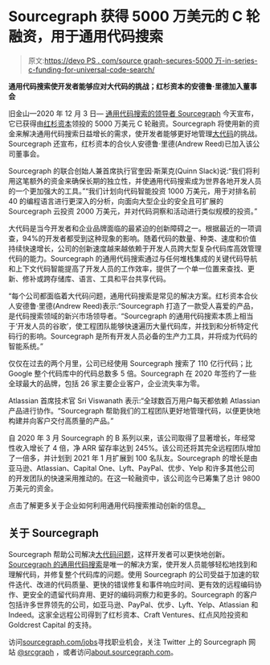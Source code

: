 # Sourcegraph 获得 5000 万美元的 C 轮融资，用于通用代码搜索

> 原文:[https://devo PS . com/source graph-secures-5000 万-in-series-c-funding-for-universal-code-search/](https://devops.com/sourcegraph-secures-50-million-in-series-c-funding-for-universal-code-search/)

**通用代码搜索使开发者能够应对大代码的挑战；红杉资本的安德鲁·里德加入董事会**

旧金山—2020 年 12 月 3 日— [通用代码搜索的领导者 Sourcegraph](https://about.sourcegraph.com/) 今天宣布，它已获得由[红杉资本](https://www.sequoiacap.com/)领投的 5000 万美元 C 轮融资。Sourcegraph 将使用新的资金来解决通用代码搜索日益增长的需求，使开发者能够更好地管理[大代码](https://about.sourcegraph.com/press-release/big-code-survey-2020/)的挑战。Sourcegraph 还宣布，红杉资本的合伙人安德鲁·里德(Andrew Reed)已加入该公司董事会。

Sourcegraph 的联合创始人兼首席执行官奎因·斯莱克(Quinn Slack)说:“我们将利用这笔额外的资金来确保长期的独立性，并使通用代码搜索成为世界各地开发人员的一个更加强大的工具。”“我们计划向代码智能投资 1000 万美元，用于对排名前 40 的编程语言进行更深入的分析，向面向大型企业的安全且可扩展的 Sourcegraph 云投资 2000 万美元，并对代码洞察和活动进行类似规模的投资。”

大代码是当今开发者和企业品牌面临的最紧迫的创新障碍之一。根据最近的一项调查，94%的开发者都受到这种现象的影响。随着代码的数量、种类、速度和价值持续快速增长，公司的创新速度越来越依赖于开发人员跨大型复杂代码库高效管理代码的能力。Sourcegraph 的通用代码搜索通过与任何堆栈集成的关键代码导航和上下文代码智能提高了开发人员的工作效率，提供了一个单一位置来查找、更新、修补或跨存储库、语言、工具和平台共享代码。

“每个公司都面临着大代码问题，通用代码搜索是常见的解决方案。红杉资本合伙人安德鲁·里德(Andrew Reed)表示:“Sourcegraph 打造了一款受人喜爱的产品，是代码搜索领域的新兴市场领导者。“Sourcegraph 的通用代码搜索本质上相当于‘开发人员的谷歌’，使工程团队能够快速遍历大量代码库，并找到和分析特定代码行的影响。Sourcegraph 是所有开发人员必备的生产力工具，并将成为代码的智能系统。”

仅仅在过去的两个月里，公司已经使用 Sourcegraph 搜索了 110 亿行代码；比 Google 整个代码库中的代码总数多 5 倍。Sourcegraph 在 2020 年签约了一些全球最大的品牌，包括 26 家主要企业客户，企业流失率为零。

Atlassian 首席技术官 Sri Viswanath 表示:“全球数百万用户每天都依赖 Atlassian 产品进行协作。“Sourcegraph 帮助我们的工程团队更好地管理代码，以便更快地构建并向客户交付高质量的产品。”

自 2020 年 3 月 Sourcegraph 的 B 系列以来，该公司取得了显著增长，年经常性收入增长了 4 倍，净 ARR 留存率达到 245%。该公司还将其完全远程团队增加了一倍多，并计划到 2021 年 1 月扩展到 100 名队友。Sourcegraph 的增长是由亚马逊、Atlassian、Capital One、Lyft、PayPal、优步、Yelp 和许多其他公司的开发团队的快速采用推动的。在这一轮融资中，该公司迄今已筹集了总计 9800 万美元的资金。

点击了解更多关于企业如何利用通用代码搜索推动创新的信息[。](https://about.sourcegraph.com/case-studies/)

## 关于 Sourcegraph

Sourcegraph 帮助公司解决[大代码问题](https://about.sourcegraph.com/press-release/big-code-survey-2020/)，这样开发者可以更快地创新。 [Sourcegraph 的通用代码搜索](https://info.sourcegraph.com/universal-code-search-ebook-req)是唯一的解决方案，使开发人员能够轻松地找到和理解代码，并修复整个代码库的问题。使用 Sourcegraph 的公司受益于加速的软件迭代、改进的代码质量、更快的错误修复和事件响应时间、更有效的远程编码协作、更安全的遗留代码弃用、更好的编码洞察力和更多的。Sourcegraph 的客户包括许多世界领先的公司，如亚马逊、PayPal、优步、Lyft、Yelp、Atlassian 和 Indeed。这家全远程公司得到了红杉资本、Craft Ventures、红点风险投资和 Goldcrest Capital 的支持。

访问[sourcegraph.com/jobs](https://about.sourcegraph.com/company/careers)寻找职业机会，关注 Twitter 上的 Sourcegraph 网站 [@srcgraph](https://twitter.com/srcgraph) ，或者访问[about.sourcegraph.com](https://about.sourcegraph.com/)。